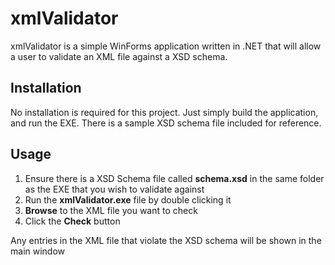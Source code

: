 # xmlValidator
xmlValidator is a simple WinForms application written in .NET that will allow
a user to validate an XML file against a XSD schema.

## Installation
No installation is required for this project. Just simply build the application, and run the EXE.
There is a sample XSD schema file included for reference.

## Usage
 1. Ensure there is a XSD Schema file called **schema.xsd** in the same folder as the EXE that you wish to validate against
 2. Run the **xmlValidator.exe** file by double clicking it
 3. **Browse** to the XML file you want to check
 4. Click the **Check** button

Any entries in the XML file that violate the XSD schema will be shown in the main window